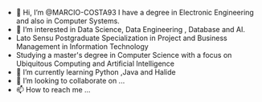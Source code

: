 - 👋 Hi, I’m @MARCIO-COSTA93 I have a degree in Electronic Engineering and also in Computer Systems.
- 👀 I’m interested in Data Science, Data Engineering , Database and AI.
-  Lato Sensu Postgraduate Specialization in Project and Business Management in Information Technology
-  Studying a master's degree in Computer Science with a focus on Ubiquitous Computing and Artificial Intelligence
- 🌱 I’m currently learning Python ,Java and Halide
- 💞️ I’m looking to collaborate on ...
- 📫 How to reach me ...

<!---
MARCIO-COSTA93/MARCIO-COSTA93 is a ✨ special ✨ repository because its `README.md` (this file) appears on your GitHub profile.
You can click the Preview link to take a look at your changes.
--->
